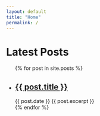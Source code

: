 ```yaml
---
layout: default
title: "Home"
permalink: /
---
```


<h1>Latest Posts</h1>

<ul>
    {% for post in site.posts %}
    <li><h2><a href="{{ post.url }}">{{ post.title }}</a></h2>
        {{ post.date }}
        {{ post.excerpt }}
    </li>
    {% endfor %}
</ul>
